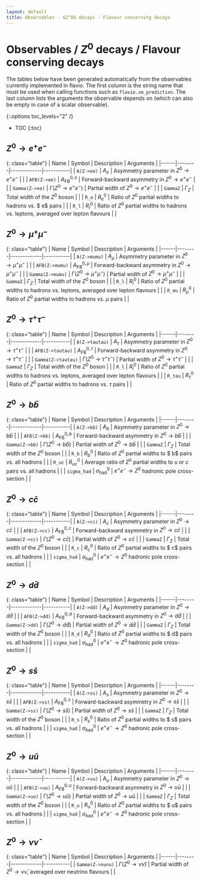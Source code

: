 ```yaml
---
layout: default
title: Observables - $Z^0$ decays - Flavour conserving decays
---
```


# Observables / $Z^0$ decays / Flavour conserving decays



The tables below have been generated automatically from the observables currently
implemented in flavio. The first column is the string name that must  be used
when calling functions such as `flavio.sm_prediction`. The last column lists
the arguments the observable depends on (which can also be empty in case of
a scalar observable).



{::options toc_levels="2" /}

* TOC
{:toc}

## $Z^0\to  e^+ e^-$

{: class="table"}
| Name | Symbol | Description | Arguments |
|------|--------|-------------|-----------|
| `A(Z->ee)` | $A_ e$ | Asymmetry parameter in $Z^0\to  e^+ e^-$ |  |
| `AFB(Z->ee)` | $A_\text{FB}^{0, e}$ | Forward-backward asymmetry in $Z^0\to  e^+ e^-$ |  |
| `Gamma(Z->ee)` | $\Gamma(Z^0\to  e^+ e^-)$ | Partial width of $Z^0\to  e^+ e^-$ |  |
| `GammaZ` | $\Gamma_Z$ | Total width of the $Z^0$ boson |  |
| `R_e` | $R_ e^0$ | Ratio of $Z^0$ partial widths to hadrons vs. $ e$ pairs |  |
| `R_l` | $R_l^0$ | Ratio of $Z^0$ partial widths to hadrons vs. leptons, averaged over lepton flavours |  |


## $Z^0\to \mu^+\mu^-$

{: class="table"}
| Name | Symbol | Description | Arguments |
|------|--------|-------------|-----------|
| `A(Z->mumu)` | $A_\mu$ | Asymmetry parameter in $Z^0\to \mu^+\mu^-$ |  |
| `AFB(Z->mumu)` | $A_\text{FB}^{0,\mu}$ | Forward-backward asymmetry in $Z^0\to \mu^+\mu^-$ |  |
| `Gamma(Z->mumu)` | $\Gamma(Z^0\to \mu^+\mu^-)$ | Partial width of $Z^0\to \mu^+\mu^-$ |  |
| `GammaZ` | $\Gamma_Z$ | Total width of the $Z^0$ boson |  |
| `R_l` | $R_l^0$ | Ratio of $Z^0$ partial widths to hadrons vs. leptons, averaged over lepton flavours |  |
| `R_mu` | $R_\mu^0$ | Ratio of $Z^0$ partial widths to hadrons vs. $\mu$ pairs |  |


## $Z^0\to \tau^+\tau^-$

{: class="table"}
| Name | Symbol | Description | Arguments |
|------|--------|-------------|-----------|
| `A(Z->tautau)` | $A_\tau$ | Asymmetry parameter in $Z^0\to \tau^+\tau^-$ |  |
| `AFB(Z->tautau)` | $A_\text{FB}^{0,\tau}$ | Forward-backward asymmetry in $Z^0\to \tau^+\tau^-$ |  |
| `Gamma(Z->tautau)` | $\Gamma(Z^0\to \tau^+\tau^-)$ | Partial width of $Z^0\to \tau^+\tau^-$ |  |
| `GammaZ` | $\Gamma_Z$ | Total width of the $Z^0$ boson |  |
| `R_l` | $R_l^0$ | Ratio of $Z^0$ partial widths to hadrons vs. leptons, averaged over lepton flavours |  |
| `R_tau` | $R_\tau^0$ | Ratio of $Z^0$ partial widths to hadrons vs. $\tau$ pairs |  |


## $Z^0\to b\bar b$

{: class="table"}
| Name | Symbol | Description | Arguments |
|------|--------|-------------|-----------|
| `A(Z->bb)` | $A_ b$ | Asymmetry parameter in $Z^0\to b\bar b$ |  |
| `AFB(Z->bb)` | $A_\text{FB}^{0, b}$ | Forward-backward asymmetry in $Z^0\to b\bar b$ |  |
| `Gamma(Z->bb)` | $\Gamma(Z^0\to b\bar b)$ | Partial width of $Z^0\to b\bar b$ |  |
| `GammaZ` | $\Gamma_Z$ | Total width of the $Z^0$ boson |  |
| `R_b` | $R_ b^0$ | Ratio of $Z^0$ partial widths to $ b$ pairs vs. all hadrons |  |
| `R_uc` | $R_{uc}^0$ | Average ratio of $Z^0$ partial widths to $u$ or $c$ pairs vs. all hadrons |  |
| `sigma_had` | $\sigma_\text{had}^0$ | $e^+e^-\to Z^0$ hadronic pole cross-section |  |


## $Z^0\to c\bar c$

{: class="table"}
| Name | Symbol | Description | Arguments |
|------|--------|-------------|-----------|
| `A(Z->cc)` | $A_ c$ | Asymmetry parameter in $Z^0\to c\bar c$ |  |
| `AFB(Z->cc)` | $A_\text{FB}^{0, c}$ | Forward-backward asymmetry in $Z^0\to c\bar c$ |  |
| `Gamma(Z->cc)` | $\Gamma(Z^0\to c\bar c)$ | Partial width of $Z^0\to c\bar c$ |  |
| `GammaZ` | $\Gamma_Z$ | Total width of the $Z^0$ boson |  |
| `R_c` | $R_ c^0$ | Ratio of $Z^0$ partial widths to $ c$ pairs vs. all hadrons |  |
| `sigma_had` | $\sigma_\text{had}^0$ | $e^+e^-\to Z^0$ hadronic pole cross-section |  |


## $Z^0\to d\bar d$

{: class="table"}
| Name | Symbol | Description | Arguments |
|------|--------|-------------|-----------|
| `A(Z->dd)` | $A_ d$ | Asymmetry parameter in $Z^0\to d\bar d$ |  |
| `AFB(Z->dd)` | $A_\text{FB}^{0, d}$ | Forward-backward asymmetry in $Z^0\to d\bar d$ |  |
| `Gamma(Z->dd)` | $\Gamma(Z^0\to d\bar d)$ | Partial width of $Z^0\to d\bar d$ |  |
| `GammaZ` | $\Gamma_Z$ | Total width of the $Z^0$ boson |  |
| `R_d` | $R_ d^0$ | Ratio of $Z^0$ partial widths to $ d$ pairs vs. all hadrons |  |
| `sigma_had` | $\sigma_\text{had}^0$ | $e^+e^-\to Z^0$ hadronic pole cross-section |  |


## $Z^0\to s\bar s$

{: class="table"}
| Name | Symbol | Description | Arguments |
|------|--------|-------------|-----------|
| `A(Z->ss)` | $A_ s$ | Asymmetry parameter in $Z^0\to s\bar s$ |  |
| `AFB(Z->ss)` | $A_\text{FB}^{0, s}$ | Forward-backward asymmetry in $Z^0\to s\bar s$ |  |
| `Gamma(Z->ss)` | $\Gamma(Z^0\to s\bar s)$ | Partial width of $Z^0\to s\bar s$ |  |
| `GammaZ` | $\Gamma_Z$ | Total width of the $Z^0$ boson |  |
| `R_s` | $R_ s^0$ | Ratio of $Z^0$ partial widths to $ s$ pairs vs. all hadrons |  |
| `sigma_had` | $\sigma_\text{had}^0$ | $e^+e^-\to Z^0$ hadronic pole cross-section |  |


## $Z^0\to u\bar u$

{: class="table"}
| Name | Symbol | Description | Arguments |
|------|--------|-------------|-----------|
| `A(Z->uu)` | $A_ u$ | Asymmetry parameter in $Z^0\to u\bar u$ |  |
| `AFB(Z->uu)` | $A_\text{FB}^{0, u}$ | Forward-backward asymmetry in $Z^0\to u\bar u$ |  |
| `Gamma(Z->uu)` | $\Gamma(Z^0\to u\bar u)$ | Partial width of $Z^0\to u\bar u$ |  |
| `GammaZ` | $\Gamma_Z$ | Total width of the $Z^0$ boson |  |
| `R_u` | $R_ u^0$ | Ratio of $Z^0$ partial widths to $ u$ pairs vs. all hadrons |  |
| `sigma_had` | $\sigma_\text{had}^0$ | $e^+e^-\to Z^0$ hadronic pole cross-section |  |


## $Z^0\to\nu\bar\nu$

{: class="table"}
| Name | Symbol | Description | Arguments |
|------|--------|-------------|-----------|
| `Gamma(Z->nunu)` | $\Gamma(Z^0\to\nu\bar\nu)$ | Partial width of $Z^0\to\nu\bar\nu$, averaged over neutrino flavours |  |


